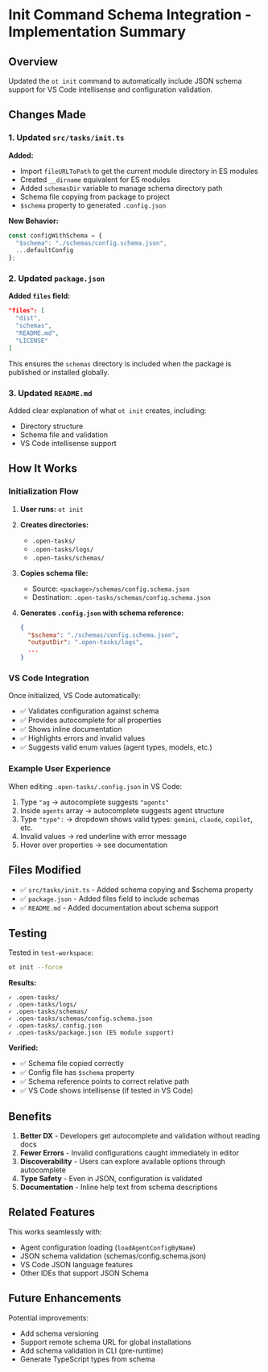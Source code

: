 # Init Command Schema Integration - Implementation Summary

## Overview

Updated the `ot init` command to automatically include JSON schema support for VS Code intellisense and configuration validation.

## Changes Made

### 1. Updated `src/tasks/init.ts`

**Added:**
- Import `fileURLToPath` to get the current module directory in ES modules
- Created `__dirname` equivalent for ES modules
- Added `schemasDir` variable to manage schema directory path
- Schema file copying from package to project
- `$schema` property to generated `.config.json`

**New Behavior:**
```typescript
const configWithSchema = {
  "$schema": "./schemas/config.schema.json",
  ...defaultConfig
};
```

### 2. Updated `package.json`

**Added `files` field:**
```json
"files": [
  "dist",
  "schemas",
  "README.md",
  "LICENSE"
]
```

This ensures the `schemas` directory is included when the package is published or installed globally.

### 3. Updated `README.md`

Added clear explanation of what `ot init` creates, including:
- Directory structure
- Schema file and validation
- VS Code intellisense support

## How It Works

### Initialization Flow

1. **User runs:** `ot init`
2. **Creates directories:**
   - `.open-tasks/`
   - `.open-tasks/logs/`
   - `.open-tasks/schemas/`

3. **Copies schema file:**
   - Source: `<package>/schemas/config.schema.json`
   - Destination: `.open-tasks/schemas/config.schema.json`

4. **Generates `.config.json` with schema reference:**
   ```json
   {
     "$schema": "./schemas/config.schema.json",
     "outputDir": ".open-tasks/logs",
     ...
   }
   ```

### VS Code Integration

Once initialized, VS Code automatically:
- ✅ Validates configuration against schema
- ✅ Provides autocomplete for all properties
- ✅ Shows inline documentation
- ✅ Highlights errors and invalid values
- ✅ Suggests valid enum values (agent types, models, etc.)

### Example User Experience

When editing `.open-tasks/.config.json` in VS Code:

1. Type `"ag` → autocomplete suggests `"agents"`
2. Inside `agents` array → autocomplete suggests agent structure
3. Type `"type":` → dropdown shows valid types: `gemini`, `claude`, `copilot`, etc.
4. Invalid values → red underline with error message
5. Hover over properties → see documentation

## Files Modified

- ✅ `src/tasks/init.ts` - Added schema copying and $schema property
- ✅ `package.json` - Added files field to include schemas
- ✅ `README.md` - Added documentation about schema support

## Testing

Tested in `test-workspace`:

```bash
ot init --force
```

**Results:**
```
✓ .open-tasks/
✓ .open-tasks/logs/
✓ .open-tasks/schemas/
✓ .open-tasks/schemas/config.schema.json
✓ .open-tasks/.config.json
✓ .open-tasks/package.json (ES module support)
```

**Verified:**
- ✅ Schema file copied correctly
- ✅ Config file has `$schema` property
- ✅ Schema reference points to correct relative path
- ✅ VS Code shows intellisense (if tested in VS Code)

## Benefits

1. **Better DX** - Developers get autocomplete and validation without reading docs
2. **Fewer Errors** - Invalid configurations caught immediately in editor
3. **Discoverability** - Users can explore available options through autocomplete
4. **Type Safety** - Even in JSON, configuration is validated
5. **Documentation** - Inline help text from schema descriptions

## Related Features

This works seamlessly with:
- Agent configuration loading (`loadAgentConfigByName`)
- JSON schema validation (schemas/config.schema.json)
- VS Code JSON language features
- Other IDEs that support JSON Schema

## Future Enhancements

Potential improvements:
- Add schema versioning
- Support remote schema URL for global installations
- Add schema validation in CLI (pre-runtime)
- Generate TypeScript types from schema
